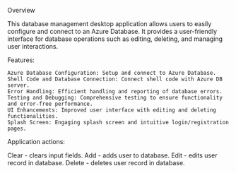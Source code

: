 Overview

This database management desktop application allows users to easily configure and connect to an Azure Database. It provides a user-friendly interface for database operations such as editing, deleting, and managing user interactions.

Features:

    Azure Database Configuration: Setup and connect to Azure Database.
    Shell Code and Database Connection: Connect shell code with Azure DB server.
    Error Handling: Efficient handling and reporting of database errors.
    Testing and Debugging: Comprehensive testing to ensure functionality and error-free performance.
    UI Enhancements: Improved user interface with editing and deleting functionalities.
    Splash Screen: Engaging splash screen and intuitive login/registration pages.

Application actions:

Clear - clears input fields.
Add - adds user to database.
Edit - edits user record in database.
Delete - deletes user record in database.
